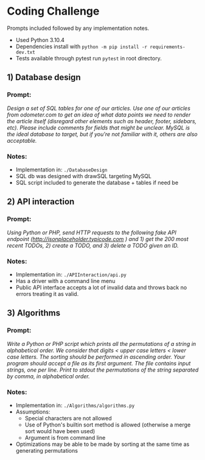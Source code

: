 # Coding Challenge
Prompts included followed by any implementation notes.

- Used Python 3.10.4
- Dependencies install with `python -m pip install -r requirements-dev.txt`
- Tests available through pytest run `pytest` in root directory. 

## 1) Database design
### Prompt:
*Design a set of SQL tables for one of our articles. Use one of our articles from odometer.com to get an idea of what data points we need to render the article itself (disregard other elements such as header, footer, sidebars, etc). Please include comments for fields that might be unclear. MySQL is the ideal database to target, but if you're not familiar with it, others are also acceptable.*

### Notes:
- Implementation in: `./DatabaseDesign`
- SQL db was designed with drawSQL targeting MySQL
- SQL script included to generate the database + tables if need be

## 2) API interaction
### Prompt:
*Using Python or PHP, send HTTP requests to the following fake API endpoint (http://jsonplaceholder.typicode.com ) and 1) get the 200 most recent TODOs, 2) create a TODO, and 3) delete a TODO given an ID.*

### Notes:
- Implementation in: `./APIInteraction/api.py`
- Has a driver with a command line menu
- Public API interface accepts a lot of invalid data and throws back no errors treating it as valid.

## 3) Algorithms
### Prompt:
*Write a Python or PHP script which prints all the permutations of a string in alphabetical order. We consider that digits < upper case letters < lower case letters. The sorting should be performed in ascending order. Your program should accept a file as its first argument. The file contains input strings, one per line. Print to stdout the permutations of the string separated by comma, in alphabetical order.*

### Notes:
- Implementation in: `./Algorithms/algorithms.py`
- Assumptions:
    - Special characters are not allowed
    - Use of Python's builtin sort method is allowed (otherwise a merge sort would have been used)
    - Argument is from command line
- Optimizations may be able to be made by sorting at the same time as generating permutations

